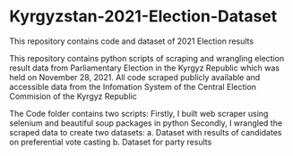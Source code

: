 # Kyrgyzstan-2021-Election-Dataset
This repository contains code and dataset of 2021 Election results 

This repository contains python scripts of scraping and wrangling election result data from Parliamentary Election in the Kyrgyz Republic which was held on November 28, 2021.
All code scraped publicly available and accessible data from the Infomation System of the Central Election Commision of the Kyrgyz Republic

The Code folder contains two scripts:
Firstly, I built web scraper using selenium and beautiful soup packages in python 
Secondly, I wrangled the scraped data to create two datasets:
    a. Dataset with results of candidates on preferential vote casting
    b. Dataset for party results

